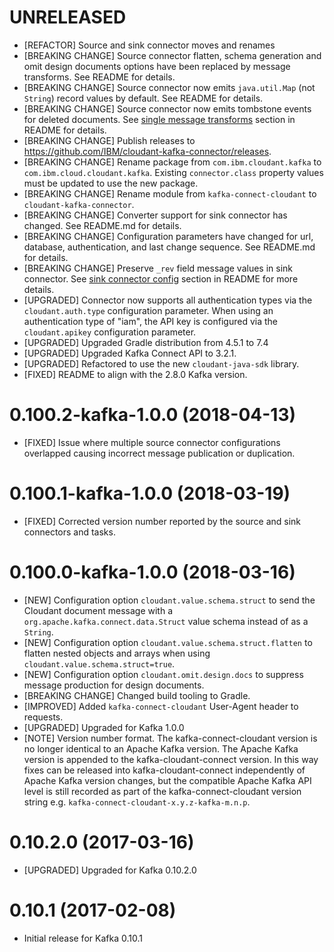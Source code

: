 # UNRELEASED
- [REFACTOR] Source and sink connector moves and renames
- [BREAKING CHANGE] Source connector flatten, schema generation and omit design documents options have been replaced by message transforms. See README for details.
- [BREAKING CHANGE] Source connector now emits `java.util.Map` (not `String`) record values by default. See README for details.
- [BREAKING CHANGE] Source connector now emits tombstone events for deleted documents. See [single message transforms](README.md#single-message-transforms) section in README for details.
- [BREAKING CHANGE] Publish releases to https://github.com/IBM/cloudant-kafka-connector/releases.
- [BREAKING CHANGE] Rename package from `com.ibm.cloudant.kafka` to `com.ibm.cloud.cloudant.kafka`. Existing `connector.class` property values must be updated to use the new package.
- [BREAKING CHANGE] Rename module from `kafka-connect-cloudant` to `cloudant-kafka-connector`.
- [BREAKING CHANGE] Converter support for sink connector has changed. See README.md for details.
- [BREAKING CHANGE] Configuration parameters have changed for url, database, authentication, and last change sequence. See README.md for details.
- [BREAKING CHANGE] Preserve `_rev` field message values in sink connector.  See [sink connector config](README.md#converter-configuration-sink-connector) section in README for more details.
- [UPGRADED] Connector now supports all authentication types via the `cloudant.auth.type` configuration parameter. When using an authentication type of "iam", the API key is configured via the `cloudant.apikey` configuration parameter.
- [UPGRADED] Upgraded Gradle distribution from 4.5.1 to 7.4
- [UPGRADED] Upgraded Kafka Connect API to 3.2.1.
- [UPGRADED] Refactored to use the new `cloudant-java-sdk` library.
- [FIXED] README to align with the 2.8.0 Kafka version.

# 0.100.2-kafka-1.0.0 (2018-04-13)

- [FIXED] Issue where multiple source connector configurations overlapped causing incorrect message
 publication or duplication.

# 0.100.1-kafka-1.0.0 (2018-03-19)

- [FIXED] Corrected version number reported by the source and sink connectors and tasks.

# 0.100.0-kafka-1.0.0 (2018-03-16)

- [NEW] Configuration option `cloudant.value.schema.struct` to send the Cloudant document message
 with a `org.apache.kafka.connect.data.Struct` value schema instead of as a `String`.
- [NEW] Configuration option `cloudant.value.schema.struct.flatten` to flatten nested objects and
 arrays when using `cloudant.value.schema.struct=true`.
 - [NEW] Configuration option `cloudant.omit.design.docs` to suppress message production for design
 documents.
- [BREAKING CHANGE] Changed build tooling to Gradle.
- [IMPROVED] Added `kafka-connect-cloudant` User-Agent header to requests.
- [UPGRADED] Upgraded for Kafka 1.0.0
- [NOTE] Version number format. The kafka-connect-cloudant version is no longer identical
 to an Apache Kafka version. The Apache Kafka version is appended to the kafka-cloudant-connect
 version. In this way fixes can be released into kafka-cloudant-connect independently of Apache Kafka
 version changes, but the compatible Apache Kafka API level is still recorded as part of the
 kafka-connect-cloudant version string e.g. `kafka-connect-cloudant-x.y.z-kafka-m.n.p`.

# 0.10.2.0 (2017-03-16)

- [UPGRADED] Upgraded for Kafka 0.10.2.0

# 0.10.1 (2017-02-08)

- Initial release for Kafka 0.10.1
